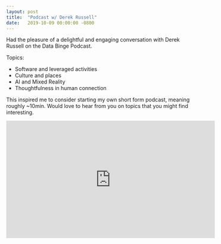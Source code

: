 ```yaml
---
layout: post
title:  "Podcast w/ Derek Russell"
date:   2019-10-09 00:00:00 -0800
---
```


Had the pleasure of a delightful and engaging conversation with Derek Russell on the Data Binge Podcast.

Topics: 
- Software and leveraged activities
- Culture and places
- AI and Mixed Reality
- Thoughtfulness in human connection

This inspired me to consider starting my own short form podcast, meaning roughly ~10min. Would love to hear from you on topics that you might find interesting.

<iframe width="560" height="315" src="https://www.youtube-nocookie.com/embed/yDgKN-S737w" frameborder="0" allow="accelerometer; autoplay; encrypted-media; gyroscope; picture-in-picture" allowfullscreen></iframe>